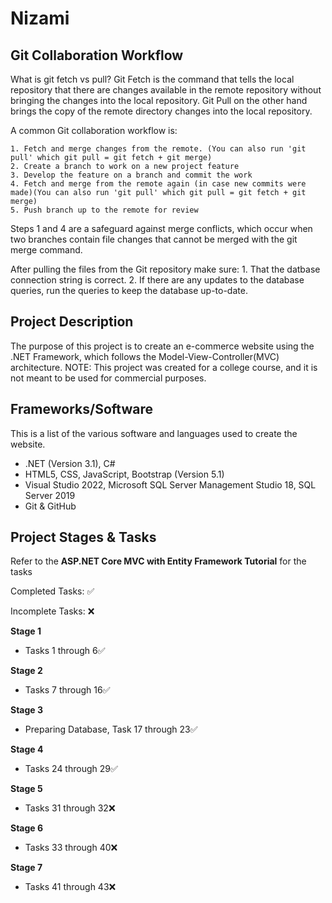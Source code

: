 # **Nizami**

## **Git Collaboration Workflow**

What is git fetch vs pull?
Git Fetch is the command that tells the local repository that there are changes available in the remote repository without bringing the changes into the local repository. Git Pull on the other hand brings the copy of the remote directory changes into the local repository.

A common Git collaboration workflow is:

    1. Fetch and merge changes from the remote. (You can also run 'git pull' which git pull = git fetch + git merge) 
    2. Create a branch to work on a new project feature
    3. Develop the feature on a branch and commit the work
    4. Fetch and merge from the remote again (in case new commits were made)(You can also run 'git pull' which git pull = git fetch + git merge) 
    5. Push branch up to the remote for review

Steps 1 and 4 are a safeguard against merge conflicts, which occur when two branches contain file changes that cannot be merged with the git merge command.

After pulling the files from the Git repository make sure:
    1. That the datbase connection string is correct.
    2. If there are any updates to the database queries, run the queries to keep the database up-to-date.

## **Project Description**

The purpose of this project is to create an e-commerce website using the .NET Framework, which follows the Model-View-Controller(MVC) architecture. NOTE: This project was created for a college course, and it is not meant to be used for commercial purposes. 

## **Frameworks/Software**

This is a list of the various software and languages used to create the website.

- .NET (Version 3.1), C#
- HTML5, CSS, JavaScript, Bootstrap (Version 5.1)
- Visual Studio 2022, Microsoft SQL Server Management Studio 18, SQL Server 2019
- Git & GitHub

## **Project Stages** & Tasks

Refer to the **ASP.NET Core MVC with Entity Framework Tutorial** for the tasks 

Completed Tasks: :white_check_mark:

Incomplete Tasks:  :x:

**Stage 1** 

- Tasks 1 through 6:white_check_mark:

**Stage 2** 

- Tasks 7 through 16:white_check_mark:

**Stage 3**

- Preparing Database, Task 17 through 23:white_check_mark:

**Stage 4**

- Tasks 24 through 29:white_check_mark:

**Stage 5**

- Tasks 31 through 32:x:

**Stage 6**

- Tasks 33 through 40:x:

**Stage 7**

- Tasks 41 through 43:x:


